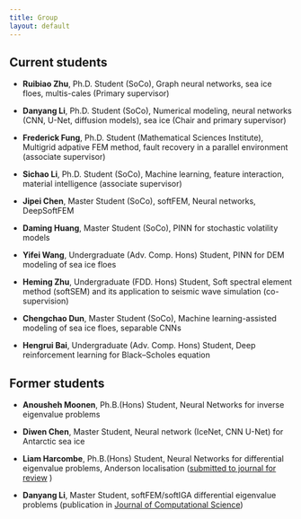 ```yaml
---
title: Group
layout: default
---
```


## Current students

- **Ruibiao Zhu**, Ph.D. Student (SoCo), Graph neural networks, sea ice floes, multis-cales (Primary supervisor)

- **Danyang Li**, Ph.D. Student (SoCo), Numerical modeling, neural networks (CNN, U-Net, diffusion models), sea ice (Chair and primary supervisor)

- **Frederick Fung**, Ph.D. Student (Mathematical Sciences Institute), Multigrid adpative FEM method, fault recovery in a parallel environment (associate supervisor)

- **Sichao Li**, Ph.D. Student (SoCo), Machine learning, feature interaction, material intelligence (associate supervisor)

- **Jipei Chen**, Master Student (SoCo), softFEM, Neural networks, DeepSoftFEM
  
- **Daming Huang**, Master Student (SoCo), PINN for stochastic volatility models

- **Yifei Wang**, Undergraduate (Adv. Comp. Hons) Student, PINN for DEM modeling of sea ice floes

- **Heming Zhu**, Undergraduate (FDD. Hons) Student, Soft spectral element method (softSEM) and its application to seismic wave simulation (co-supervision)

- **Chengchao Dun**, Master Student (SoCo), Machine learning-assisted modeling of sea ice floes, separable CNNs

- **Hengrui Bai**, Undergraduate (Adv. Comp. Hons) Student, Deep reinforcement learning for Black–Scholes equation

## Former students

- **Anousheh Moonen**, Ph.B.(Hons) Student, Neural Networks for inverse eigenvalue problems

- **Diwen Chen**, Master Student, Neural network (IceNet, CNN U-Net) for Antarctic sea ice

- **Liam Harcombe**, Ph.B.(Hons) Student, Neural Networks for differential eigenvalue problems, Anderson localisation ([submitted to journal for review](https://arxiv.org/abs/2305.06802) )

- **Danyang Li**, Master Student, softFEM/softIGA differential eigenvalue problems (publication in [Journal of Computational Science](https://www.sciencedirect.com/science/article/pii/S1877750323000923))
